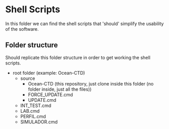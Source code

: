 # Shell Scripts

In this folder we can find the shell scripts that 'should' simplify the usability of the software.

## Folder structure

Should replicate this folder structure in order to get working the shell scripts.

* root folder (example: Ocean-CTD)
    - source
        * Ocean-CTD (this repository, just clone inside this folder (no folder inside, just all the files))
        * FORCE_UPDATE.cmd
        * UPDATE.cmd
    - INT_TEST.cmd
    - LAB.cmd
    - PERFIL.cmd
    - SIMULADOR.cmd